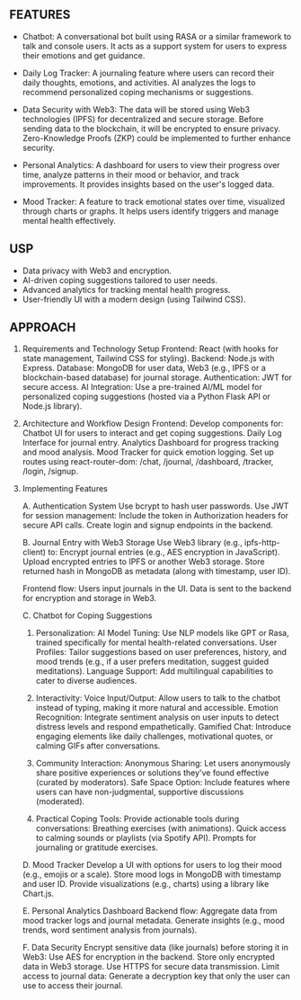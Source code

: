 ## FEATURES

- Chatbot: A conversational bot built using RASA or a similar framework to talk and console users.
It acts as a support system for users to express their emotions and get guidance.

- Daily Log Tracker: A journaling feature where users can record their daily thoughts, emotions, and activities.
AI analyzes the logs to recommend personalized coping mechanisms or suggestions.

- Data Security with Web3: The data will be stored using Web3 technologies (IPFS) for decentralized and secure storage.
Before sending data to the blockchain, it will be encrypted to ensure privacy.
Zero-Knowledge Proofs (ZKP) could be implemented to further enhance security.

- Personal Analytics: A dashboard for users to view their progress over time, analyze patterns in their mood or behavior, and track improvements.
It provides insights based on the user's logged data.

- Mood Tracker: A feature to track emotional states over time, visualized through charts or graphs.
It helps users identify triggers and manage mental health effectively.

## USP

- Data privacy with Web3 and encryption.
- AI-driven coping suggestions tailored to user needs.
- Advanced analytics for tracking mental health progress.
- User-friendly UI with a modern design (using Tailwind CSS).

## APPROACH

1. Requirements and Technology Setup
Frontend: React (with hooks for state management, Tailwind CSS for styling).
Backend: Node.js with Express.
Database: MongoDB for user data, Web3 (e.g., IPFS or a blockchain-based database) for journal storage.
Authentication: JWT for secure access.
AI Integration: Use a pre-trained AI/ML model for personalized coping suggestions (hosted via a Python Flask API or Node.js library).

3. Architecture and Workflow Design
Frontend:
Develop components for:
Chatbot UI for users to interact and get coping suggestions.
Daily Log Interface for journal entry.
Analytics Dashboard for progress tracking and mood analysis.
Mood Tracker for quick emotion logging.
Set up routes using react-router-dom:
/chat, /journal, /dashboard, /tracker, /login, /signup.

3. Implementing Features

    A. Authentication System
    Use bcrypt to hash user passwords.
    Use JWT for session management:
    Include the token in Authorization headers for secure API calls.
    Create login and signup endpoints in the backend.
    
    B. Journal Entry with Web3 Storage
    Use Web3 library (e.g., ipfs-http-client) to:
    Encrypt journal entries (e.g., AES encryption in JavaScript).
    Upload encrypted entries to IPFS or another Web3 storage.
    Store returned hash in MongoDB as metadata (along with timestamp, user ID).
    
    Frontend flow:
    Users input journals in the UI.
    Data is sent to the backend for encryption and storage in Web3.

    C. Chatbot for Coping Suggestions
      1. Personalization:
      AI Model Tuning: Use NLP models like GPT or Rasa, trained specifically for mental health-related conversations.
      User Profiles: Tailor suggestions based on user preferences, history, and mood trends (e.g., if a user prefers meditation, suggest guided meditations).
      Language Support: Add multilingual capabilities to cater to diverse audiences.
    
      2. Interactivity:
      Voice Input/Output: Allow users to talk to the chatbot instead of typing, making it more natural and accessible.
      Emotion Recognition: Integrate sentiment analysis on user inputs to detect distress levels and respond empathetically.
      Gamified Chat: Introduce engaging elements like daily challenges, motivational quotes, or calming GIFs after conversations.
    
      3. Community Interaction:
      Anonymous Sharing: Let users anonymously share positive experiences or solutions they've found effective (curated by moderators).
      Safe Space Option: Include features where users can have non-judgmental, supportive discussions (moderated).
    
      4. Practical Coping Tools:
      Provide actionable tools during conversations:
      Breathing exercises (with animations).
      Quick access to calming sounds or playlists (via Spotify API).
      Prompts for journaling or gratitude exercises.
    
    D. Mood Tracker
    Develop a UI with options for users to log their mood (e.g., emojis or a scale).
    Store mood logs in MongoDB with timestamp and user ID.
    Provide visualizations (e.g., charts) using a library like Chart.js.
    
    E. Personal Analytics Dashboard
    Backend flow:
    Aggregate data from mood tracker logs and journal metadata.
    Generate insights (e.g., mood trends, word sentiment analysis from journals).
    
    F. Data Security
    Encrypt sensitive data (like journals) before storing it in Web3:
    Use AES for encryption in the backend.
    Store only encrypted data in Web3 storage.
    Use HTTPS for secure data transmission.
    Limit access to journal data:
    Generate a decryption key that only the user can use to access their journal.
